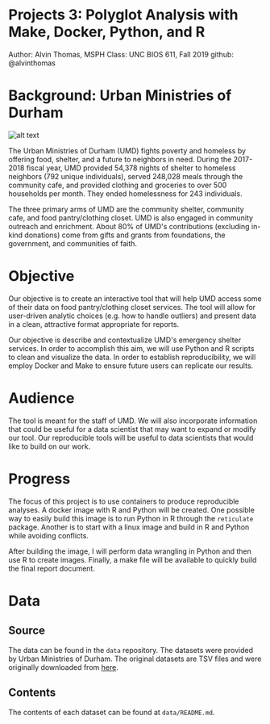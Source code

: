 # Projects 3: Polyglot Analysis with Make, Docker, Python, and R
Author: Alvin Thomas, MSPH
Class: UNC BIOS 611, Fall 2019
github: @alvinthomas

# Background: Urban Ministries of Durham
![alt text](http://www.umdurham.org/assets/images/logo-new1.png "Urban Ministries Logo")

The Urban Ministries of Durham (UMD) fights poverty and homeless by offering food, shelter, and a future to neighbors in need. During the 2017-2018 fiscal year, UMD provided 54,378 nights of shelter to homeless neighbors (792 unique individuals), served 248,028 meals through the community cafe, and provided clothing and groceries to over 500 households per month. They ended homelessness for 243 individuals.

The three primary arms of UMD are the community shelter, community cafe, and food pantry/clothing closet. UMD is also engaged in community outreach and enrichment. About 80% of UMD's contributions (excluding in-kind donations) come from gifts and grants from foundations, the government, and communities of faith.

# Objective

Our objective is to create an interactive tool that will help UMD access some of their data on food pantry/clothing closet services. The tool will allow for user-driven analytic choices (e.g. how to handle outliers) and present data in a clean, attractive format appropriate for reports.

Our objective is describe and contextualize UMD's emergency shelter services. In order to accomplish this aim, we will use Python and R scripts to clean and visualize the data. In order to establish reproducibility, we will employ Docker and Make to ensure future users can replicate our results.

# Audience

The tool is meant for the staff of UMD. We will also incorporate information that could be useful for a data scientist that may want to expand or modify our tool. Our reproducible tools will be useful to data scientists that would like to build on our work.

# Progress

The focus of this project is to use containers to produce reproducible analyses. A docker image with R and Python will be created. One possible way to easily build this image is to run Python in R through the `reticulate` package. Another is to start with a linux image and build in R and Python while avoiding conflicts.

After building the image, I will perform data wrangling in Python and then use R to create images. Finally, a make file will be available to quickly build the final report document.

# Data

## Source

The data can be found in the `data` repository. The datasets were provided by Urban Ministries of Durham. The original datasets are TSV files and were originally downloaded from [here](https://github.com/biodatascience/datasci611/tree/gh-pages/data/project2_2019).

## Contents

The contents of each dataset can be found at `data/README.md`.
